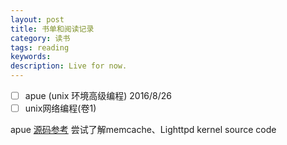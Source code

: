 ```yaml
---
layout: post
title: 书单和阅读记录
category: 读书
tags: reading
keywords: 
description: Live for now.
---
```


- [ ] apue (unix 环境高级编程) 2016/8/26
- [ ] unix网络编程(卷1)        

apue [源码参考](http://www.apuebook.com/code3e.html)
尝试了解memcache、Lighttpd kernel source code
